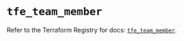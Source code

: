 # `tfe_team_member`

Refer to the Terraform Registry for docs: [`tfe_team_member`](https://registry.terraform.io/providers/hashicorp/tfe/0.69.0/docs/resources/team_member).
